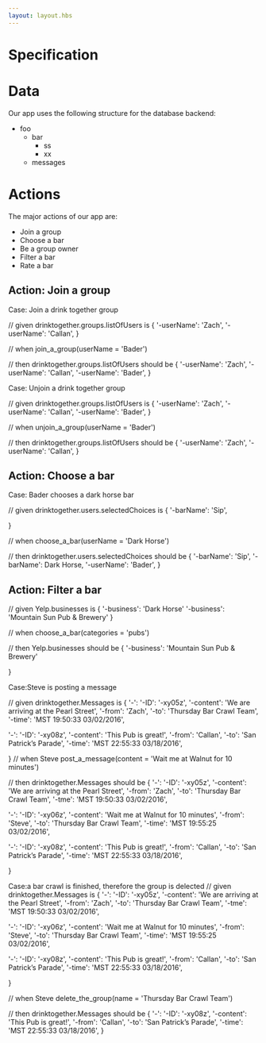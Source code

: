 ```yaml
---
layout: layout.hbs
---
```


# Specification

# Data

Our app uses the following structure for the database backend:

* foo
  * bar
    * ss
    * xx
  * messages

# Actions

The major actions of our app are:
* Join a group
* Choose a bar
* Be a group owner 
* Filter a bar 
* Rate a bar

## Action: Join a group

Case: Join a drink together group

// given
drinktogether.groups.listOfUsers is
{
  '-userName': 'Zach',
  '-userName': 'Callan',
}

// when
join_a_group(userName = 'Bader')

// then
drinktogether.groups.listOfUsers should be
{
  '-userName': 'Zach',
  '-userName': 'Callan',
  '-userName': 'Bader',
}

Case: Unjoin a drink together group

// given
drinktogether.groups.listOfUsers is
{
  '-userName': 'Zach',
  '-userName': 'Callan',
  '-userName': 'Bader',
}

// when
unjoin_a_group(userName = 'Bader')

// then
drinktogether.groups.listOfUsers should be
{
  '-userName': 'Zach',
  '-userName': 'Callan',
}


## Action: Choose a bar

Case: Bader chooses a dark horse bar

// given
drinktogether.users.selectedChoices is
{
  '-barName': 'Sip',
 
}

// when
choose_a_bar(userName = 'Dark Horse')

// then
drinktogether.users.selectedChoices should be
{
  '-barName': 'Sip',
  '-barName': Dark Horse,
  '-userName': 'Bader',
}

## Action: Filter a bar

// given
Yelp.businesses is
{
 '-business': 'Dark Horse'
 '-business': 'Mountain Sun Pub & Brewery'
}

// when
choose_a_bar(categories = 'pubs')

// then
Yelp.businesses should be
{
'-business': 'Mountain Sun Pub & Brewery'

}






  
Case:Steve is posting a message

// given
drinktogether.Messages is
{
 '-':
  '-ID': '-xy05z',
    '-content': 'We are arriving at the Pearl Street',
'-from': 'Zach',
'-to': 'Thursday Bar Crawl Team',
'-time': 'MST 19:50:33 03/02/2016',

 '-':
  '-ID': '-xy08z',
    '-content': 'This Pub is great!',
'-from': 'Callan',
'-to': 'San Patrick’s Parade',
'-time': 'MST 22:55:33 03/18/2016',

}
// when  Steve
post_a_message(content = 'Wait me at Walnut for 10 minutes')

// then
drinktogether.Messages should be
{
'-':
  '-ID': '-xy05z',
    '-content': 'We are arriving at the Pearl Street',
'-from': 'Zach',
'-to': 'Thursday Bar Crawl Team',
'-tme': 'MST 19:50:33 03/02/2016',

'-':
  '-ID': '-xy06z',
    '-content': 'Wait me at Walnut for 10 minutes',
'-from': 'Steve',
'-to': 'Thursday Bar Crawl Team',
'-time': 'MST 19:55:25 03/02/2016',

 '-':
  '-ID': '-xy08z',
    '-content': 'This Pub is great!',
'-from': 'Callan',
'-to': 'San Patrick’s Parade',
'-time': 'MST 22:55:33 03/18/2016',


}

Case:a bar crawl is finished, therefore the group is delected
// given
drinktogether.Messages is
{
'-':
  '-ID': '-xy05z',
    '-content': 'We are arriving at the Pearl Street',
'-from': 'Zach',
'-to': 'Thursday Bar Crawl Team',
'-tme': 'MST 19:50:33 03/02/2016',

'-':
  '-ID': '-xy06z',
    '-content': 'Wait me at Walnut for 10 minutes',
'-from': 'Steve',
'-to': 'Thursday Bar Crawl Team',
'-time': 'MST 19:55:25 03/02/2016',

 '-':
  '-ID': '-xy08z',
    '-content': 'This Pub is great!',
'-from': 'Callan',
'-to': 'San Patrick’s Parade',
'-time': 'MST 22:55:33 03/18/2016',


}


// when  Steve
delete_the_group(name = 'Thursday Bar Crawl Team')


// then
drinktogether.Messages should be
{
 '-':
  '-ID': '-xy08z',
    '-content': 'This Pub is great!',
'-from': 'Callan',
'-to': 'San Patrick’s Parade',
'-time': 'MST 22:55:33 03/18/2016',
}


